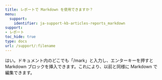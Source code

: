 ```yaml
---
title: レポートで Markdown を使用できますか？
menu:
  support:
    identifier: ja-support-kb-articles-reports_markdown
support:
- レポート
toc_hide: true
type: docs
url: /support/:filename
---
```


はい。ドキュメント内のどこでも「/mark」と入力し、エンターキーを押すと Markdown ブロックを挿入できます。これにより、以前と同様に Markdown で編集できます。
